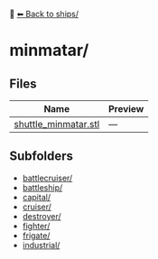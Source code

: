📁 [⬅ Back to ships/](../README.md)

# minmatar/

## Files

| Name | Preview |
|------|---------|
| [shuttle_minmatar.stl](./shuttle_minmatar.stl) | — |

## Subfolders
- [battlecruiser/](./battlecruiser/README.md)
- [battleship/](./battleship/README.md)
- [capital/](./capital/README.md)
- [cruiser/](./cruiser/README.md)
- [destroyer/](./destroyer/README.md)
- [fighter/](./fighter/README.md)
- [frigate/](./frigate/README.md)
- [industrial/](./industrial/README.md)